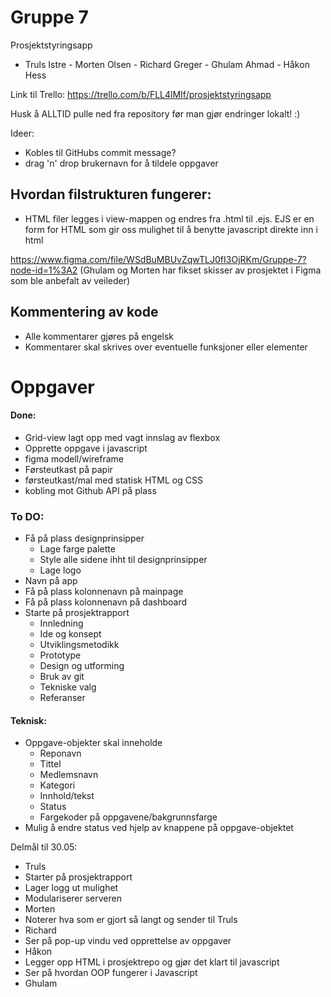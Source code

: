 # Gruppe 7
Prosjektstyringsapp
- Truls Istre - Morten Olsen - Richard Greger - Ghulam Ahmad - Håkon Hess

Link til Trello: https://trello.com/b/FLL4lMIf/prosjektstyringsapp

Husk å ALLTID pulle ned fra repository før man gjør endringer lokalt! :)

Ideer:
- Kobles til GitHubs commit message?
- drag 'n' drop brukernavn for å tildele oppgaver

## Hvordan filstrukturen fungerer:
- HTML filer legges i view-mappen og endres fra .html til .ejs. EJS er en form for HTML som gir oss mulighet til å benytte javascript direkte inn i html

https://www.figma.com/file/WSdBuMBUvZqwTLJ0fI3OjRKm/Gruppe-7?node-id=1%3A2 (Ghulam og Morten har fikset skisser av prosjektet i Figma som ble anbefalt av veileder)


## Kommentering av kode
- Alle kommentarer gjøres på engelsk
- Kommentarer skal skrives over eventuelle funksjoner eller elementer



# Oppgaver 

#### Done:
- Grid-view lagt opp med vagt innslag av flexbox
- Opprette oppgave i javascript
- figma modell/wireframe
- Førsteutkast på papir
- førsteutkast/mal med statisk HTML og CSS
- kobling mot Github API på plass


### To DO: 
- Få på plass designprinsipper
  - Lage farge palette
  - Style alle sidene ihht til designprinsipper
  - Lage logo
- Navn på app
- Få på plass kolonnenavn på mainpage
- Få på plass kolonnenavn på dashboard
- Starte på prosjektrapport
  - Innledning
  - Ide og konsept
  - Utviklingsmetodikk
  - Prototype
  - Design og utforming
  - Bruk av git
  - Tekniske valg
  - Referanser

#### Teknisk:
- Oppgave-objekter skal inneholde
  - Reponavn
  - Tittel
  - Medlemsnavn
  - Kategori
  - Innhold/tekst
  - Status
  - Fargekoder på oppgavene/bakgrunnsfarge 
 - Mulig å endre status ved hjelp av knappene på oppgave-objektet
 
 
 Delmål til 30.05:
 - Truls
  - Starter på prosjektrapport
  - Lager logg ut mulighet
  - Modulariserer serveren
 - Morten
  - Noterer hva som er gjort så langt og sender til Truls
 - Richard
  - Ser på pop-up vindu ved opprettelse av oppgaver
 - Håkon
  - Legger opp HTML i prosjektrepo og gjør det klart til javascript 
  - Ser på hvordan OOP fungerer i Javascript
 - Ghulam

